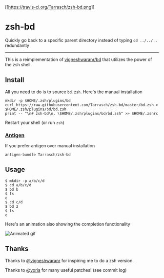 [[https://travis-ci.org/Tarrasch/zsh-bd.png]]

# zsh-bd

Quickly go back to a specific parent directory instead of typing `cd ../../..` redundantly

---

This is a reimplementation of
[vigneshwaranr/bd](https://github.com/vigneshwaranr/bd) that utilizes the power
of the zsh shell.

## Install

All you need to do is to source `bd.zsh`. Here's the manual installation

    mkdir -p $HOME/.zsh/plugins/bd
    curl https://raw.githubusercontent.com/Tarrasch/zsh-bd/master/bd.zsh > $HOME/.zsh/plugins/bd/bd.zsh
    print -- "\n# zsh-bd\n. \$HOME/.zsh/plugins/bd/bd.zsh" >> $HOME/.zshrc

Restart your shell (or run `zsh`)

### [Antigen](https://github.com/zsh-users/antigen)

If you prefer antigen over manual installation

    antigen-bundle Tarrasch/zsh-bd

## Usage

    $ mkdir -p a/b/c/d
    $ cd a/b/c/d
    $ bd b
    $ ls
    c
    $ cd c/d
    $ bd 2
    $ ls
    c

Here's an animation also showing the completion functionality

![Animated gif](animation.gif "Animation that shows auto completion")

## Thanks

Thanks to
[@vigneshwaranr](https://github.com/vigneshwaranr)
for inspiring me to do a zsh version.

Thanks to [@voria](https://github.com/voria) for many useful
patches! (see commit log)
